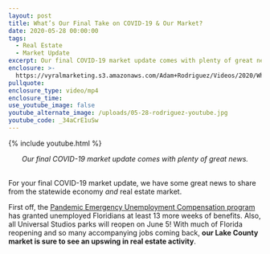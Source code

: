 ```yaml
---
layout: post
title: What’s Our Final Take on COVID-19 & Our Market?
date: 2020-05-28 00:00:00
tags:
  - Real Estate
  - Market Update
excerpt: Our final COVID-19 market update comes with plenty of great news.
enclosure: >-
  https://vyralmarketing.s3.amazonaws.com/Adam+Rodriguez/Videos/2020/Whats+Our+Final+Take+on+COVID-19+%26+Our+Market_.mp4
pullquote:
enclosure_type: video/mp4
enclosure_time:
use_youtube_image: false
youtube_alternate_image: /uploads/05-28-rodriguez-youtube.jpg
youtube_code: _34aCrE1uSw
---
```


{% include youtube.html %}

<center><em>Our final COVID-19 market update comes with plenty of great news.</em></center>

<br>For your final COVID-19 market update, we have some great news to share from the statewide economy *and* real estate market.

First off, the <u><a target="_blank" href="https://floridajobs.org/cares-act">Pandemic Emergency Unemployment Compensation program</a></u> has granted unemployed Floridians at least 13 more weeks of benefits. Also, all Universal Studios parks will reopen on June 5\! With much of Florida reopening and so many accompanying jobs coming back, **our Lake County market is sure to see an upswing in real estate activity**.